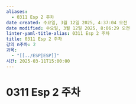 ```yaml
---
aliases:
  - 0311 Esp 2 주차
date created: 수요일, 3월 12일 2025, 4:37:04 오전
date modified: 수요일, 3월 12일 2025, 8:06:29 오전
linter-yaml-title-alias: 0311 Esp 2 주차
title: 0311 Esp 2 주차
강의 n주차: 2
과목:
  - "[[../ESP|ESP]]"
시간: 2025-03-11T15:00:00
---
```


# 0311 Esp 2 주차
